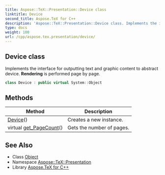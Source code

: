```yaml
---
title: Aspose::TeX::Presentation::Device class
linktitle: Device
second_title: Aspose.TeX for C++
description: 'Aspose::TeX::Presentation::Device class. Implements the interface for outputting text and graphic content to abstract device. Rendering is performed page by page in C++.'
type: docs
weight: 100
url: /cpp/aspose.tex.presentation/device/
---
```

## Device class


Implements the interface for outputting text and graphic content to abstract device. **Rendering** is performed page by page.

```cpp
class Device : public virtual System::Object
```

## Methods

| Method | Description |
| --- | --- |
| [Device](./device/)() | Creates a new instance. |
| virtual [get_PageCount](./get_pagecount/)() | Gets the number of pages. |
## See Also

* Class [Object](../../system/object/)
* Namespace [Aspose::TeX::Presentation](../)
* Library [Aspose.TeX for C++](../../)
